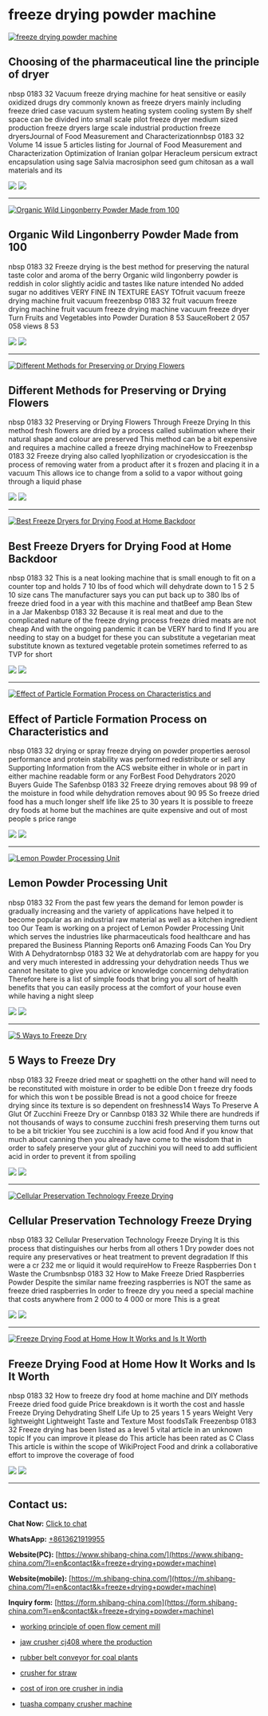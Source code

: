 # freeze drying powder machine

<a href="https://swt.shibang-china.com/?l=en&img&k=freeze+drying+powder+machine" target="_blank">![freeze drying powder machine](http://static.shibang-china.com/all-800x300/477.jpg)</a>

## Choosing of the pharmaceutical line the principle of dryer
nbsp 0183 32 Vacuum freeze drying machine for heat sensitive or easily oxidized drugs dry commonly known as freeze dryers mainly including freeze dried case vacuum system heating system cooling system By shelf space can be divided into small scale pilot freeze dryer medium sized production freeze dryers large scale industrial production freeze dryersJournal of Food Measurement and Characterizationnbsp 0183 32 Volume 14 issue 5 articles listing for Journal of Food Measurement and Characterization Optimization of Iranian golpar Heracleum persicum extract encapsulation using sage Salvia macrosiphon seed gum chitosan as a wall materials and its


<a href="https://whatsapp.shibangsoft.com/WhatsApp.php" target="_blank" title="WhatsApp">![](http://static.shibang-china.com/icon/whatsapp.png)</a> <a href="https://swt.shibang-china.com/?l=en&icon&k=freeze+drying+powder+machine" target="_blank">![](http://static.shibang-china.com/icon/chat-en.png)</a>

---

<a href="https://swt.shibang-china.com/?l=en&img&k=freeze+drying+powder+machine" target="_blank">![Organic Wild Lingonberry Powder Made from 100](http://static.shibang-china.com/all-800x300/735.jpg)</a>

## Organic Wild Lingonberry Powder Made from 100
nbsp 0183 32 Freeze drying is the best method for preserving the natural taste color and aroma of the berry Organic wild lingonberry powder is reddish in color slightly acidic and tastes like nature intended No added sugar no additives VERY FINE IN TEXTURE EASY TOfruit vacuum freeze drying machine fruit vacuum freezenbsp 0183 32 fruit vacuum freeze drying machine fruit vacuum freeze drying machine vacuum freeze dryer Turn Fruits and Vegetables into Powder Duration 8 53 SauceRobert 2 057 058 views 8 53


<a href="https://whatsapp.shibangsoft.com/WhatsApp.php" target="_blank" title="WhatsApp">![](http://static.shibang-china.com/icon/whatsapp.png)</a> <a href="https://swt.shibang-china.com/?l=en&icon&k=freeze+drying+powder+machine" target="_blank">![](http://static.shibang-china.com/icon/chat-en.png)</a>

---

<a href="https://swt.shibang-china.com/?l=en&img&k=freeze+drying+powder+machine" target="_blank">![Different Methods for Preserving or Drying Flowers](http://static.shibang-china.com/all-800x300/867.jpg)</a>

## Different Methods for Preserving or Drying Flowers
nbsp 0183 32 Preserving or Drying Flowers Through Freeze Drying In this method fresh flowers are dried by a process called sublimation where their natural shape and colour are preserved This method can be a bit expensive and requires a machine called a freeze drying machineHow to Freezenbsp 0183 32 Freeze drying also called lyophilization or cryodesiccation is the process of removing water from a product after it s frozen and placing it in a vacuum This allows ice to change from a solid to a vapor without going through a liquid phase


<a href="https://whatsapp.shibangsoft.com/WhatsApp.php" target="_blank" title="WhatsApp">![](http://static.shibang-china.com/icon/whatsapp.png)</a> <a href="https://swt.shibang-china.com/?l=en&icon&k=freeze+drying+powder+machine" target="_blank">![](http://static.shibang-china.com/icon/chat-en.png)</a>

---

<a href="https://swt.shibang-china.com/?l=en&img&k=freeze+drying+powder+machine" target="_blank">![Best Freeze Dryers for Drying Food at Home Backdoor](http://static.shibang-china.com/all-800x300/1169.jpg)</a>

## Best Freeze Dryers for Drying Food at Home Backdoor
nbsp 0183 32 This is a neat looking machine that is small enough to fit on a counter top and holds 7 10 lbs of food which will dehydrate down to 1 5 2 5 10 size cans The manufacturer says you can put back up to 380 lbs of freeze dried food in a year with this machine and thatBeef amp Bean Stew in a Jar Makenbsp 0183 32 Because it is real meat and due to the complicated nature of the freeze drying process freeze dried meats are not cheap And with the ongoing pandemic it can be VERY hard to find If you are needing to stay on a budget for these you can substitute a vegetarian meat substitute known as textured vegetable protein sometimes referred to as TVP for short


<a href="https://whatsapp.shibangsoft.com/WhatsApp.php" target="_blank" title="WhatsApp">![](http://static.shibang-china.com/icon/whatsapp.png)</a> <a href="https://swt.shibang-china.com/?l=en&icon&k=freeze+drying+powder+machine" target="_blank">![](http://static.shibang-china.com/icon/chat-en.png)</a>

---

<a href="https://swt.shibang-china.com/?l=en&img&k=freeze+drying+powder+machine" target="_blank">![Effect of Particle Formation Process on Characteristics and](http://static.shibang-china.com/all-800x300/266.jpg)</a>

## Effect of Particle Formation Process on Characteristics and
nbsp 0183 32 drying or spray freeze drying on powder properties aerosol performance and protein stability was performed redistribute or sell any Supporting Information from the ACS website either in whole or in part in either machine readable form or any ForBest Food Dehydrators 2020 Buyers Guide The Safenbsp 0183 32 Freeze drying removes about 98 99 of the moisture in food while dehydration removes about 90 95 So freeze dried food has a much longer shelf life like 25 to 30 years It is possible to freeze dry foods at home but the machines are quite expensive and out of most people s price range


<a href="https://whatsapp.shibangsoft.com/WhatsApp.php" target="_blank" title="WhatsApp">![](http://static.shibang-china.com/icon/whatsapp.png)</a> <a href="https://swt.shibang-china.com/?l=en&icon&k=freeze+drying+powder+machine" target="_blank">![](http://static.shibang-china.com/icon/chat-en.png)</a>

---

<a href="https://swt.shibang-china.com/?l=en&img&k=freeze+drying+powder+machine" target="_blank">![Lemon Powder Processing Unit](http://static.shibang-china.com/all-800x300/352.jpg)</a>

## Lemon Powder Processing Unit
nbsp 0183 32 From the past few years the demand for lemon powder is gradually increasing and the variety of applications have helped it to become popular as an industrial raw material as well as a kitchen ingredient too Our Team is working on a project of Lemon Powder Processing Unit which serves the industries like pharmaceuticals food healthcare and has prepared the Business Planning Reports on6 Amazing Foods Can You Dry With A Dehydratornbsp 0183 32 We at dehydratorlab com are happy for you and very much interested in addressing your dehydration needs Thus we cannot hesitate to give you advice or knowledge concerning dehydration Therefore here is a list of simple foods that bring you all sort of health benefits that you can easily process at the comfort of your house even while having a night sleep


<a href="https://whatsapp.shibangsoft.com/WhatsApp.php" target="_blank" title="WhatsApp">![](http://static.shibang-china.com/icon/whatsapp.png)</a> <a href="https://swt.shibang-china.com/?l=en&icon&k=freeze+drying+powder+machine" target="_blank">![](http://static.shibang-china.com/icon/chat-en.png)</a>

---

<a href="https://swt.shibang-china.com/?l=en&img&k=freeze+drying+powder+machine" target="_blank">![5 Ways to Freeze Dry](http://static.shibang-china.com/all-800x300/477.jpg)</a>

## 5 Ways to Freeze Dry
nbsp 0183 32 Freeze dried meat or spaghetti on the other hand will need to be reconstituted with moisture in order to be edible Don t freeze dry foods for which this won t be possible Bread is not a good choice for freeze drying since its texture is so dependent on freshness14 Ways To Preserve A Glut Of Zucchini Freeze Dry or Cannbsp 0183 32 While there are hundreds if not thousands of ways to consume zucchini fresh preserving them turns out to be a bit trickier You see zucchini is a low acid food And if you know that much about canning then you already have come to the wisdom that in order to safely preserve your glut of zucchini you will need to add sufficient acid in order to prevent it from spoiling


<a href="https://whatsapp.shibangsoft.com/WhatsApp.php" target="_blank" title="WhatsApp">![](http://static.shibang-china.com/icon/whatsapp.png)</a> <a href="https://swt.shibang-china.com/?l=en&icon&k=freeze+drying+powder+machine" target="_blank">![](http://static.shibang-china.com/icon/chat-en.png)</a>

---

<a href="https://swt.shibang-china.com/?l=en&img&k=freeze+drying+powder+machine" target="_blank">![Cellular Preservation Technology Freeze Drying](http://static.shibang-china.com/all-800x300/82.jpg)</a>

## Cellular Preservation Technology Freeze Drying
nbsp 0183 32 Cellular Preservation Technology Freeze Drying It is this process that distinguishes our herbs from all others 1 Dry powder does not require any preservatives or heat treatment to prevent degradation If this were a cr 232 me or liquid it would requireHow to Freeze Raspberries Don t Waste the Crumbsnbsp 0183 32 How to Make Freeze Dried Raspberries Powder Despite the similar name freezing raspberries is NOT the same as freeze dried raspberries In order to freeze dry you need a special machine that costs anywhere from 2 000 to 4 000 or more This is a great


<a href="https://whatsapp.shibangsoft.com/WhatsApp.php" target="_blank" title="WhatsApp">![](http://static.shibang-china.com/icon/whatsapp.png)</a> <a href="https://swt.shibang-china.com/?l=en&icon&k=freeze+drying+powder+machine" target="_blank">![](http://static.shibang-china.com/icon/chat-en.png)</a>

---

<a href="https://swt.shibang-china.com/?l=en&img&k=freeze+drying+powder+machine" target="_blank">![Freeze Drying Food at Home How It Works and Is It Worth](http://static.shibang-china.com/all-800x300/472.jpg)</a>

## Freeze Drying Food at Home How It Works and Is It Worth
nbsp 0183 32 How to freeze dry food at home machine and DIY methods Freeze dried food guide Price breakdown is it worth the cost and hassle Freeze Drying Dehydrating Shelf Life Up to 25 years 1 5 years Weight Very lightweight Lightweight Taste and Texture Most foodsTalk Freezenbsp 0183 32 Freeze drying has been listed as a level 5 vital article in an unknown topic If you can improve it please do This article has been rated as C Class This article is within the scope of WikiProject Food and drink a collaborative effort to improve the coverage of food


<a href="https://whatsapp.shibangsoft.com/WhatsApp.php" target="_blank" title="WhatsApp">![](http://static.shibang-china.com/icon/whatsapp.png)</a> <a href="https://swt.shibang-china.com/?l=en&icon&k=freeze+drying+powder+machine" target="_blank">![](http://static.shibang-china.com/icon/chat-en.png)</a>

---
## Contact us:

**Chat Now:** [Click to chat](https://swt.shibang-china.com?l=en&contact&k=freeze+drying+powder+machine)

**WhatsApp:**  [+8613621919955](https://whatsapp.shibangsoft.com/WhatsApp.php)

**Website(PC):** [https://www.shibang-china.com/](https://www.shibang-china.com/?l=en&contact&k=freeze+drying+powder+machine)

**Website(mobile):** [https://m.shibang-china.com/](https://m.shibang-china.com/?l=en&contact&k=freeze+drying+powder+machine)

**Inquiry form:** [https://form.shibang-china.com](https://form.shibang-china.com?l=en&contact&k=freeze+drying+powder+machine)

* [working principle of open flow cement mill](../161/working%20principle%20of%20open%20flow%20cement%20mill.md)

* [jaw crusher cj408 where the production](../169/jaw%20crusher%20cj408%20where%20the%20production.md)

* [rubber belt conveyor for coal plants](../164/rubber%20belt%20conveyor%20for%20coal%20plants.md)

* [crusher for straw](../163/crusher%20for%20straw.md)

* [cost of iron ore crusher in india](../167/cost%20of%20iron%20ore%20crusher%20in%20india.md)

* [tuasha company crusher machine](../170/tuasha%20company%20crusher%20machine.md)